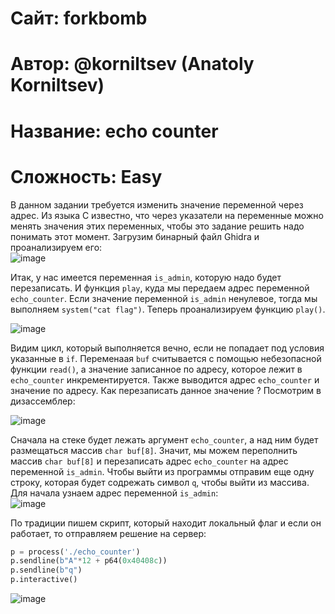 
# Сайт: forkbomb
# Автор: @korniltsev (Anatoly Korniltsev)
# Название: echo counter
# Сложность: Easy


В данном задании требуется изменить значение переменной через адрес. Из языка C известно, что через указатели на переменные можно менять значения этих переменных, чтобы это задание решить надо понимать этот момент. Загрузим бинарный файл Ghidra и проанализируем его: <br />
![image](https://github.com/user-attachments/assets/a1ef1646-9467-414a-a290-74f7bf85a6ca)

Итак, у нас имеется переменная `is_admin`, которую надо будет перезаписать. И функция `play`, куда мы передаем адрес переменной `echo_counter`. Если значение переменной `is_admin` ненулевое, тогда 
мы выполняем `system("cat flag")`. Теперь проанализируем функцию `play()`. <br />

![image](https://github.com/user-attachments/assets/ec40b787-1390-4259-854f-206b75ea4a6c)

Видим цикл, который выполняется вечно, если не попадает под условия указанные в `if`. Переменаая `buf` считывается с помощью небезопасной функции `read()`, а значение записанное по адресу, 
которое лежит в `echo_counter` инкрементируется. Также выводится адрес `echo_counter` и значение по адресу.  Как перезаписать данное значение ? Посмотрим в дизассемблер: <br />

![image](https://github.com/user-attachments/assets/28f12f02-9440-4fd3-a9c0-4b9e71e7e209)

Сначала на стеке будет лежать аргумент `echo_counter`, а над ним будет размещаться массив `char buf[8]`. Значит, мы можем переполнить массив `char buf[8]` и перезаписать адрес `echo_counter` на адрес 
переменной `is_admin`. Чтобы выйти из программы отправим еще одну строку, которая будет содрежать символ `q`, чтобы выйти из массива. Для начала узнаем адрес переменной `is_admin`: <br />
![image](https://github.com/user-attachments/assets/fa0ff9c2-5700-44de-aa60-8c3e4722939d)

По традиции пишем скрипт, который находит локальный флаг и если он работает, то отправляем решение на сервер: <br />

```py
p = process('./echo_counter')
p.sendline(b"A"*12 + p64(0x40408c))
p.sendline(b"q")
p.interactive()
```
![image](https://github.com/user-attachments/assets/8555dcb8-ea69-463b-bb91-3392d3d612f8)

